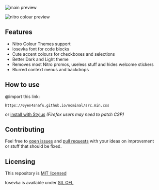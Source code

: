 ![main preview](https://user-images.githubusercontent.com/76652465/230675400-9deacd45-4604-4ab3-8265-6460d7a5cd83.png)

![nitro colour preview](https://user-images.githubusercontent.com/76652465/227583407-c29784ac-540d-4ee0-a3bd-eee6c32d51fb.png)

## Features

- Nitro Colour Themes support
- Iosevka font for code blocks
- Cute accent colours for checkboxes and selections
- Better Dark and Light theme
- Removes most Nitro promos, useless stuff and hides welcome stickers
- Blurred context menus and backdrops

## How to use

@import this link:

```
https://0yen4snafu.github.io/nominal/src.min.css
```

or [install with Stylus](https://0yen4snafu.github.io/nominal/clients/nominal.user.css) *(Firefox users may need to patch CSP)*

## Contributing

Feel free to [open issues](https://github.com/0yen4snafu/nominal/issues/new/choose) and [pull requests](https://github.com/0yen4snafu/nominal/compare) with your ideas on improvement or stuff that should be fixed.  

## Licensing

This repository is [MIT licensed](https://github.com/0yen4snafu/nominal/blob/master/LICENSE.md)

Iosevka is available under [SIL OFL](https://github.com/be5invis/Iosevka/blob/main/LICENSE.md)
